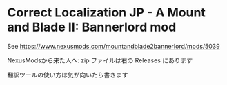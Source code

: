 # Correct Localization JP - A Mount and Blade II: Bannerlord mod

See https://www.nexusmods.com/mountandblade2bannerlord/mods/5039

NexusModsから来た人へ: zip ファイルは右の Releases にあります

翻訳ツールの使い方は気が向いたら書きます

